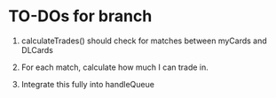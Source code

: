 # TO-DOs for branch

1. calculateTrades() should check for matches between myCards and DLCards

2. For each match, calculate how much I can trade in.

3. Integrate this fully into handleQueue
